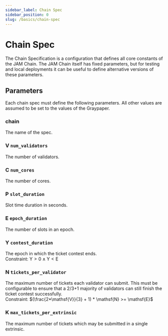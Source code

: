 ```yaml
---
sidebar_label: Chain Spec
sidebar_position: 0
slug: /basics/chain-spec
---
```


# Chain Spec

The Chain Specification is a configuration that defines all core constants of the JAM Chain. The JAM Chain itself has fixed parameters, but for testing and local deployments it can be useful to define alternative versions of these parameters.

## Parameters

Each chain spec must define the following parameters. All other values are assumed to be set to the values of the Graypaper.

### chain

The name of the spec.

### V `num_validators`

The number of validators.

### C `num_cores`

The number of cores.

### P `slot_duration`

Slot time duration in seconds.

### E `epoch_duration`

The number of slots in an epoch.

### Y `contest_duration`

The epoch in which the ticket contest ends.  
Constraint: $\mathsf{Y} > 0 \land \mathsf{Y} < \mathsf{E}$

### N `tickets_per_validator`

The maximum number of tickets each validator can submit. This must be configurable to ensure that a 2/3+1 majority of validators can still finish the ticket contest successfully.  
Constraint: $(\frac{2*\mathsf{V}}{3} + 1) * \mathsf{N} >= \mathsf{E}$

### K `max_tickets_per_extrinsic`

The maximum number of tickets which may be submitted in a single extrinsic.
